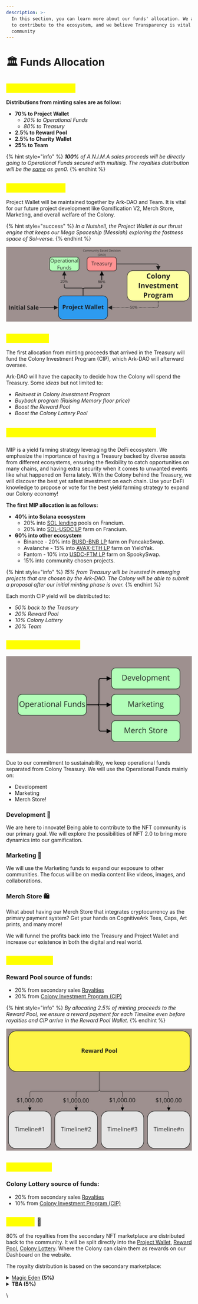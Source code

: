 ```yaml
---
description: >-
  In this section, you can learn more about our funds' allocation. We are here
  to contribute to the ecosystem, and we believe Transparency is vital for the
  community
---
```


# 🏛 Funds Allocation

## <mark style="color:yellow;">Gen0 Initial Sale ✨</mark>

**Distributions from minting sales are as follow:**

* **70% to Project Wallet**
  * _20% to Operational Funds_
  * _80% to Treasury_
* **2.5% to Reward Pool**
* **2.5% to Charity Wallet**
* **25% to Team**

{% hint style="info" %}
_**100%** of A.N.I.M.A sales proceeds will be directly going to Operational Funds secured with multisig. The royalties distribution will be the_ [_same_](funds-allocation.md#royalty) _as gen0._
{% endhint %}

## <mark style="color:yellow;">Project Wallet 🚀</mark>

Project Wallet will be maintained together by Ark-DAO and Team. It is vital for our future project development like Gamification V2, Merch Store, Marketing, and overall welfare of the Colony.&#x20;

{% hint style="success" %}
_In a Nutshell, the Project Wallet is our thrust engine that keeps our Mega Spaceship (Messiah) exploring the fastness space of Sol-verse._
{% endhint %}

![70% of the minting proceeds will fund Project Wallet](<../.gitbook/assets/Finance - Project Wallet (1).jpg>)

## <mark style="color:yellow;">Treasury 💵</mark>

The first allocation from minting proceeds that arrived in the Treasury will fund the Colony Investment Program (CIP), which Ark-DAO will afterward oversee.

Ark-DAO will have the capacity to decide how the Colony will spend the Treasury. Some _ideas_ but not limited to:

* _Reinvest in Colony Investment Program_
* _Buyback program (Raising Memory floor price)_
* _Boost the Reward Pool_
* _Boost the Colony Lottery Pool_

## <mark style="color:yellow;">Multichain Investment Program (MIP) 📈</mark>

MIP is a yield farming strategy leveraging the DeFi ecosystem. We emphasize the importance of having a Treasury backed by diverse assets from different ecosystems, ensuring the flexibility to catch opportunities on many chains, and having extra security when it comes to unwanted events like what happened on Terra lately. With the Colony behind the Treasury, we will discover the best yet safest investment on each chain. Use your DeFi knowledge to propose or vote for the best yield farming strategy to expand our Colony economy!

**The first MIP allocation is as follows:**

* **40% into Solana ecosystem**
  * 20% into [SOL lending](https://francium.io/app/lend) pools on Francium.&#x20;
  * 20% into [SOL-USDC LP](https://francium.io/app/invest/farm) farm on Francium.
* **60% into other ecosystem**
  * Binance - 20% into [BUSD-BNB LP](https://pancakeswap.finance/info/pool/0x58F876857a02D6762E0101bb5C46A8c1ED44Dc16) farm on PancakeSwap.
  * Avalanche - 15% into [AVAX-ETH LP](https://yieldyak.com/farms/detail/0x5219558ee591b030E075892acc41334A1694fd8A) farm on YieldYak.
  * Fantom - 10% into [USDC-FTM LP](https://info.spooky.fi/home) farm on SpookySwap.
  * 15% into community chosen projects.

{% hint style="info" %}
_15% from Treasury will be invested in emerging projects that are chosen by the Ark-DAO. The Colony will be able to submit a proposal after our initial minting phase is over._
{% endhint %}

Each month CIP yield will be distributed to:

* _50% back to the Treasury_
* _20% Reward Pool_
* _10% Colony Lottery_
* _20% Team_

## <mark style="color:yellow;">Operational Funds💼</mark>

![](<../.gitbook/assets/Finance - Operational Funds.jpg>)

Due to our commitment to sustainability, we keep operational funds separated from Colony Treasury. We will use the Operational Funds mainly on:&#x20;

* Development
* Marketing
* Merch Store!

### Development 🧰

We are here to innovate! Being able to contribute to the NFT community is our primary goal. We will explore the possibilities of NFT 2.0 to bring more dynamics into our gamification.

### Marketing 📡

We will use the Marketing funds to expand our exposure to other communities. The focus will be on media content like videos, images, and collaborations.

### Merch Store 🛍️

What about having our Merch Store that integrates cryptocurrency as the primary payment system? Get your hands on CognitiveArk Tees, Caps, Art prints, and many more!&#x20;

We will funnel the profits back into the Treasury and Project Wallet and increase our existence in both the digital and real world.

## <mark style="color:yellow;">Reward Pool</mark>

### Reward Pool source of funds:

* 20% from secondary sales [Royalties](funds-allocation.md#royalty)
* 20% from [Colony Investment Program (CIP)](funds-allocation.md#colony-investment-program-cip)

{% hint style="info" %}
_By allocating 2.5% of minting proceeds to the Reward Pool, we ensure a reward payment for each Timeline even before royalties and CIP arrive in the Reward Pool Wallet._
{% endhint %}

![The reward is subject to change depending on source funds](<../.gitbook/assets/Finance - Reward Pool.jpg>)

## <mark style="color:yellow;">Lottery Pool</mark>

### Colony Lottery source of funds:

* 20% from secondary sales [Royalties](funds-allocation.md#royalty)
* 10% from [Colony Investment Program (CIP)](funds-allocation.md#colony-investment-program-cip)

## <mark style="color:yellow;">Royalty</mark> 🧾

80% of the royalties from the secondary NFT marketplace are distributed back to the community. It will be split directly into the [Project Wallet](funds-allocation.md#project-wallet), [Reward Pool](../injecting-new-nft-culture/reward-system.md#3.-staking-reward), [Colony Lottery](funds-allocation.md#colony-investment-program-cip). Where the Colony can claim them as rewards on our Dashboard on the website.

The royalty distribution is based on the secondary marketplace:

<details>

<summary><a href="https://magiceden.io/">Magic Eden</a> <strong>(5%)</strong></summary>

* 2,0% to Project Wallet
* 1,0% to Reward Pool
* 1,0% to Colony Lottery
* 1,0% to Team

</details>

<details>

<summary><strong>TBA (5%)</strong></summary>

* 2,0% to Project Wallet
* 1,0% to Reward Pool
* 1,0% to Colony Lottery
* 1,0% to Team

</details>

\


